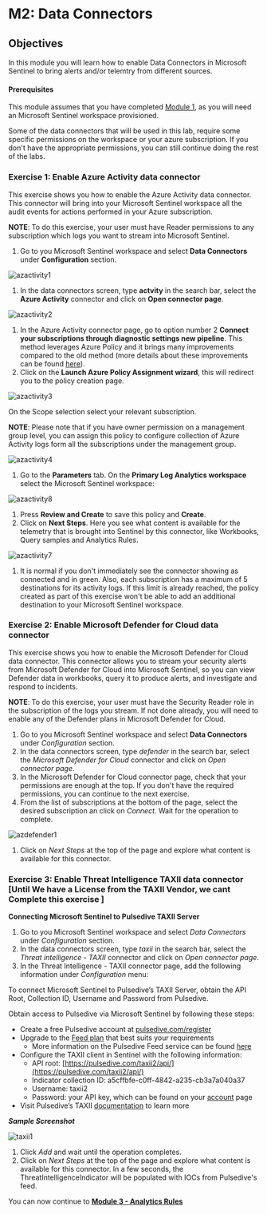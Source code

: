 # M2: Data Connectors

## Objectives

In this module you will learn how to enable Data Connectors in Microsoft Sentinel to bring alerts and/or telemtry from different sources.

#### Prerequisites

This module assumes that you have completed [Module 1](Module-1-Setting-up-the-environment.md), as you will need an Microsoft Sentinel workspace provisioned.

Some of the data connectors that will be used in this lab, require some specific permissions on the workspace or your azure subscription. If you don't have the appropriate permissions, you can still continue doing the rest of the labs.

### Exercise 1: Enable Azure Activity data connector

This exercise shows you how to enable the Azure Activity data connector. This connector will bring into your Microsoft Sentinel workspace all the audit events for actions performed in your Azure subscription.

**NOTE**: To do this exercise, your user must have Reader permissions to any subscription which logs you want to stream into Microsoft Sentinel.

1. Go to you Microsoft Sentinel workspace and select **Data Connectors** under **Configuration** section.

![azactivity1](../Images/azactivity1.png)

1. In the data connectors screen, type **actvity** in the search bar, select the **Azure Activity** connector and click on **Open connector page**.

![azactivity2](../Images/azactivity2.png)

1. In the Azure Activity connector page, go to option number 2 **Connect your subscriptions through diagnostic settings new pipeline**. This method leverages Azure Policy and it brings many improvements compared to the old method (more details about these improvements can be found [here](https://techcommunity.microsoft.com/t5/azure-sentinel/moving-azure-activity-connector-to-an-improved-method/ba-p/2479552)).
2. Click on the **Launch Azure Policy Assignment wizard**, this will redirect you to the policy creation page.

![azactivity3](../Images/azactivity33.png)

On the Scope selection select your relevant subscription.

**NOTE**: Please note that if you have owner permission on a management group level, you can assign this policy to configure collection of Azure Activity logs form all the subscriptions under the management group.

![azactivity4](../Images/m2-activity-scope.png)

1. Go to the **Parameters** tab. On the **Primary Log Analytics workspace** select the Microsoft Sentinel workspace:

![azactivity8](../Images/m2-ws-target-foractivitylogs1.png)

1. Press **Review and Create** to save this policy and **Create**.
2. Click on **Next Steps**. Here you see what content is available for the telemetry that is brought into Sentinel by this connector, like Workbooks, Query samples and Analytics Rules.

![azactivity7](../Images/azactivity7.png)

1. It is normal if you don't immediately see the connector showing as connected and in green. Also, each subscription has a maximum of 5 destinations for its activity logs. If this limit is already reached, the policy created as part of this exercise won't be able to add an additional destination to your Microsoft Sentinel workspace.

### Exercise 2: Enable Microsoft Defender for Cloud data connector

This exercise shows you how to enable the Microsoft Defender for Cloud data connector. This connector allows you to stream your security alerts from Microsoft Defender for Cloud into Microsoft Sentinel, so you can view Defender data in workbooks, query it to produce alerts, and investigate and respond to incidents.

**NOTE**: To do this exercise, your user must have the Security Reader role in the subscription of the logs you stream. If not done already, you will need to enable any of the Defender plans in Microsoft Defender for Cloud.

1. Go to you Microsoft Sentinel workspace and select **Data Connectors** under _Configuration_ section.
2. In the data connectors screen, type _defender_ in the search bar, select the _Microsoft Defender for Cloud_ connector and click on _Open connector page_.
3. In the Microsoft Defender for Cloud connector page, check that your permissions are enough at the top. If you don't have the required permissions, you can continue to the next exercise.
4. From the list of subscriptions at the bottom of the page, select the desired subscription an click on _Connect_. Wait for the operation to complete.

![azdefender1](../Images/azdefender1.png)

1. Click on _Next Steps_ at the top of the page and explore what content is available for this connector.

### Exercise 3: Enable Threat Intelligence TAXII data connector \[Until We have a License from the TAXII Vendor, we cant Complete this exercise ]

**Connecting Microsoft Sentinel to Pulsedive TAXII Server**

1. Go to you Microsoft Sentinel workspace and select _Data Connectors_ under _Configuration_ section.
2. In the data connectors screen, type _taxii_ in the search bar, select the _Threat intelligence - TAXII_ connector and click on _Open connector page_.
3. In the Threat Intelligence - TAXII connector page, add the following information under _Configuration_ menu:

To connect Microsoft Sentinel to Pulsedive’s TAXII Server, obtain the API Root, Collection ID, Username and Password from Pulsedive.

&#x20;Obtain access to Pulsedive via Microsoft Sentinel by following these steps:

* Create a free Pulsedive account at [pulsedive.com/register](https://pulsedive.com/register)
* Upgrade to the [Feed plan](https://pulsedive.com/api/taxii) that best suits your requirements
  * More information on the Pulsedive Feed service can be found [here](https://pulsedive.com/about/feed)
* Configure the TAXII client in Sentinel with the following information:
  * API root: [https://pulsedive.com/taxii2/api/](https://pulsedive.com/taxii2/api/)
  * Indicator collection ID: a5cffbfe-c0ff-4842-a235-cb3a7a040a37
  * Username: taxii2
  * Password: your API key, which can be found on your [account](https://pulsedive.com/account) page
* Visit Pulsedive’s TAXII [documentation](https://pulsedive.com/api/taxii) to learn more

_**Sample Screenshot**_

![taxii1](../Images/taxii11.png)

1. Click _Add_ and wait until the operation completes.
2. Click on _Next Steps_ at the top of the page and explore what content is available for this connector. In a few seconds, the ThreatIntelligenceIndicator will be populated with IOCs from Pulsedive's feed.

You can now continue to [**Module 3 - Analytics Rules**](broken-reference)
